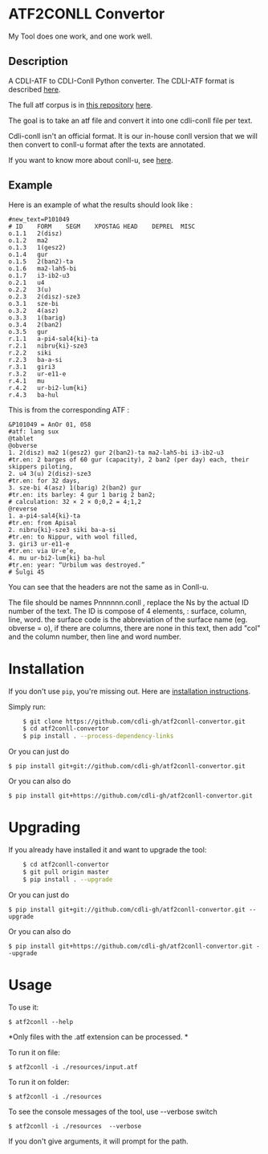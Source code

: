 # ATF2CONLL Convertor

My Tool does one work, and one work well.

## Description

A CDLI-ATF to CDLI-Conll Python converter. The CDLI-ATF format is described [here](http://oracc.museum.upenn.edu/doc/help/editinginatf/cdliatf/index.html).

The full atf corpus is in [this repository](https://github.com/cdli-gh/data) [here](https://github.com/cdli-gh/data/blob/master/cdliatf_unblocked.atf.zip).

The goal is to take an atf file and convert it into one cdli-conll file per text.

Cdli-conll isn't an official format. It is our in-house conll version that we will then convert to conll-u format after the texts are annotated.

If you want to know more about conll-u, see [here](http://universaldependencies.org/format.html).

## Example

Here is an example of what the results should look like :
```csv
#new_text=P101049
# ID    FORM    SEGM    XPOSTAG HEAD    DEPREL  MISC
o.1.1   2(disz)
o.1.2   ma2
o.1.3   1(gesz2)
o.1.4   gur
o.1.5   2(ban2)-ta
o.1.6   ma2-lah5-bi
o.1.7   i3-ib2-u3
o.2.1   u4
o.2.2   3(u)
o.2.3   2(disz)-sze3
o.3.1   sze-bi
o.3.2   4(asz)
o.3.3   1(barig)
o.3.4   2(ban2)
o.3.5   gur
r.1.1   a-pi4-sal4{ki}-ta
r.2.1   nibru{ki}-sze3
r.2.2   siki
r.2.3   ba-a-si
r.3.1   giri3
r.3.2   ur-e11-e
r.4.1   mu
r.4.2   ur-bi2-lum{ki}
r.4.3   ba-hul
```

This is from the corresponding ATF :

```
&P101049 = AnOr 01, 058
#atf: lang sux
@tablet
@obverse
1. 2(disz) ma2 1(gesz2) gur 2(ban2)-ta ma2-lah5-bi i3-ib2-u3
#tr.en: 2 barges of 60 gur (capacity), 2 ban2 (per day) each, their skippers piloting,
2. u4 3(u) 2(disz)-sze3
#tr.en: for 32 days,
3. sze-bi 4(asz) 1(barig) 2(ban2) gur
#tr.en: its barley: 4 gur 1 barig 2 ban2;
# calculation: 32 × 2 × 0;0,2 = 4;1,2
@reverse
1. a-pi4-sal4{ki}-ta
#tr.en: from Apisal
2. nibru{ki}-sze3 siki ba-a-si
#tr.en: to Nippur, with wool filled,
3. giri3 ur-e11-e
#tr.en: via Ur-e’e,
4. mu ur-bi2-lum{ki} ba-hul
#tr.en: year: “Urbilum was destroyed.”
# Šulgi 45
```

You can see that the headers are not the same as in Conll-u.

The file should be names Pnnnnnn.conll , replace the Ns by the actual ID number of the text.
The ID is compose of 4 elements, : surface, column, line, word. the surface code is the abbreviation of the surface name (eg. obverse = o), if there are columns, there are none in this text, then add "col" and the column number, then line and word number.


# Installation

If you don't use `pip`, you're missing out.
Here are [installation instructions](https://pip.pypa.io/en/stable/installing/).

Simply run:

```bash
    $ git clone https://github.com/cdli-gh/atf2conll-convertor.git
    $ cd atf2conll-convertor
    $ pip install . --process-dependency-links
```

Or you can just do

    $ pip install git+git://github.com/cdli-gh/atf2conll-convertor.git

Or you can also do

    $ pip install git+https://github.com/cdli-gh/atf2conll-convertor.git

# Upgrading

If you already have installed it and want to upgrade the tool:

```bash
    $ cd atf2conll-convertor
    $ git pull origin master
    $ pip install . --upgrade
```

Or you can just do

    $ pip install git+git://github.com/cdli-gh/atf2conll-convertor.git --upgrade

Or you can also do

    $ pip install git+https://github.com/cdli-gh/atf2conll-convertor.git --upgrade


# Usage

To use it:

    $ atf2conll --help

*Only files with the .atf extension can be processed.  *
 
To run it on file:

    $ atf2conll -i ./resources/input.atf

To run it on folder:

    $ atf2conll -i ./resources

To see the console messages of the tool, use --verbose switch

    $ atf2conll -i ./resources  --verbose

If you don't give arguments, it will prompt for the path.  




